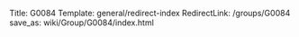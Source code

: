 Title: G0084
Template: general/redirect-index
RedirectLink: /groups/G0084
save_as: wiki/Group/G0084/index.html
